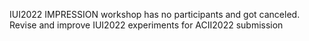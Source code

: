 IUI2022 IMPRESSION workshop has no participants and got canceled.
Revise and improve IUI2022 experiments for ACII2022 submission
